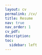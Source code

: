 ```yaml
---
layout: cv
permalink: /cv/
title: Resume
nav: true
nav_order: 1
cv_pdf: 
description: 
toc:
  sidebar: left
---
```

